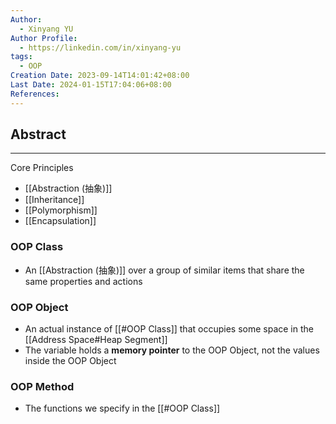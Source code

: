 ```yaml
---
Author:
  - Xinyang YU
Author Profile:
  - https://linkedin.com/in/xinyang-yu
tags:
  - OOP
Creation Date: 2023-09-14T14:01:42+08:00
Last Date: 2024-01-15T17:04:06+08:00
References:
---
```

## Abstract
---
Core Principles
- [[Abstraction (抽象)]]
- [[Inheritance]]
- [[Polymorphism]]
- [[Encapsulation]]

### OOP Class
- An [[Abstraction (抽象)]] over a group of similar items that share the same properties and actions
### OOP Object
- An actual instance of [[#OOP Class]] that occupies some space in the [[Address Space#Heap Segment]]
- The variable holds a **memory pointer** to the OOP Object, not the values inside the OOP Object

### OOP Method
- The functions we specify in the [[#OOP Class]]

